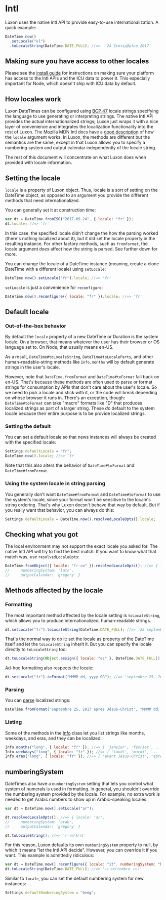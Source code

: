 # Intl

Luxon uses the native Intl API to provide easy-to-use internationalization. A quick example:

```js
DateTime.now()
  .setLocale("el")
  .toLocaleString(DateTime.DATE_FULL); //=>  '24 Σεπτεμβρίου 2017'
```

## Making sure you have access to other locales

Please see the [install guide](install.html) for instructions on making sure your platform has access to the Intl APIs and the ICU data to power it. This especially important for Node, which doesn't ship with ICU data by default.

## How locales work

Luxon DateTimes can be configured using [BCP 47](https://tools.ietf.org/html/rfc5646) locale strings specifying the language to use generating or interpreting strings. The native Intl API provides the actual internationalized strings; Luxon just wraps it with a nice layer of convenience and integrates the localization functionality into the rest of Luxon. The Mozilla MDN Intl docs have a [good description](https://developer.mozilla.org/en-US/docs/Web/JavaScript/Reference/Global_Objects/Intl#Locale_identification_and_negotiation) of how the `locale` argument works. In Luxon, the methods are different but the semantics are the same, except in that Luxon allows you to specify a numbering system and output calendar independently of the locale string.

The rest of this document will concentrate on what Luxon does when provided with locale information.

## Setting the locale

`locale` is a property of Luxon object. Thus, locale is a sort of setting on the DateTime object, as opposed to an argument you provide the different methods that need internationalized.

You can generally set it at construction time:

```js
var dt = DateTime.fromISO("2017-09-24", { locale: "fr" });
dt.locale; //=> 'fr'
```

In this case, the specified locale didn't change the how the parsing worked (there's nothing localized about it), but it did set the locale property in the resulting instance. For other factory methods, such as `fromFormat`, the locale argument _does_ affect how the string is parsed. See further down for more.

You can change the locale of a DateTime instance (meaning, create a clone DateTime with a different locale) using `setLocale`:

```js
DateTime.now().setLocale("fr").locale; //=> 'fr'
```

`setLocale` is just a convenience for `reconfigure`:

```js
DateTime.now().reconfigure({ locale: "fr" }).locale; //=> 'fr'
```

## Default locale

### Out-of-the-box behavior

By default the `locale` property of a new DateTime or Duration is the system locale. On a browser, that means whatever the user has their browser or OS language set to. On Node, that usually means en-US.

As a result, `DateTime#toLocaleString`, `DateTime#toLocaleParts`, and other human-readable-string methods like `Info.months` will by default generate strings in the user's locale.

However, note that `DateTime.fromFormat` and `DateTime#toFormat` fall back on en-US. That's because these methods are often used to parse or format strings for consumption by APIs that don't care about the user's locale. So we need to pick a locale and stick with it, or the code will break depending on whose browser it runs in. There's an exception, though: `DateTime#toFormat` can take "macro" formats like "D" that produces localized strings as part of a larger string. These *do* default to the system locale because their entire purpose is to be provide localized strings.

### Setting the default

You can set a default locale so that news instances will always be created with the specified locale:

```js
Settings.defaultLocale = "fr";
DateTime.now().locale; //=> 'fr'
```

Note that this also alters the behavior of `DateTime#toFormat` and `DateTime#fromFormat`.

### Using the system locale in string parsing

You generally don't want `DateTime#fromFormat` and `DateTime#toFormat` to use the system's locale, since your format won't be sensitive to the locale's string ordering. That's why Luxon doesn't behave that way by default. But if you really want that behavior, you can always do this:

```js
Settings.defaultLocale = DateTime.now().resolvedLocaleOpts().locale;
```

## Checking what you got

The local environment may not support the exact locale you asked for. The native Intl API will try to find the best match. If you want to know what that match was, use `resolvedLocaleOpts`:

```js
DateTime.fromObject({ locale: "fr-co" }).resolvedLocaleOpts(); //=> { locale: 'fr',
//     numberingSystem: 'latn',
//     outputCalendar: 'gregory' }
```

## Methods affected by the locale

### Formatting

The most important method affected by the locale setting is `toLocaleString`, which allows you to produce internationalized, human-readable strings.

```js
dt.setLocale("fr").toLocaleString(DateTime.DATE_FULL); //=> '25 septembre 2017'
```

That's the normal way to do it: set the locale as property of the DateTime itself and let the `toLocaleString` inherit it. But you can specify the locale directly to `toLocaleString` too:

```js
dt.toLocaleString(Object.assign({ locale: "es" }, DateTime.DATE_FULL)); //=> '25 de septiembre de 2017'
```

Ad-hoc formatting also respects the locale:

```js
dt.setLocale("fr").toFormat("MMMM dd, yyyy GG"); //=> 'septembre 25, 2017 après Jésus-Christ'
```

### Parsing

You can [parse](parsing.html) localized strings:

```js
DateTime.fromFormat("septembre 25, 2017 après Jésus-Christ", "MMMM dd, yyyy GG", { locale: "fr" });
```

### Listing

Some of the methods in the [Info](../class/src/info.js~Info.html) class let you list strings like months, weekdays, and eras, and they can be localized:

```js
Info.months("long", { locale: "fr" }); //=> [ 'janvier', 'février', ...
Info.weekdays("long", { locale: "fr" }); //=> [ 'lundi', 'mardi', ...
Info.eras("long", { locale: "fr" }); //=> [ 'avant Jésus-Christ', 'après Jésus-Christ' ]
```

## numberingSystem

DateTimes also have a `numberingSystem` setting that lets you control what system of numerals is used in formatting. In general, you shouldn't override the numbering system provided by the locale. For example, no extra work is needed to get Arabic numbers to show up in Arabic-speaking locales:

```js
var dt = DateTime.now().setLocale("ar");

dt.resolvedLocaleOpts(); //=> { locale: 'ar',
//     numberingSystem: 'arab',
//     outputCalendar: 'gregory' }

dt.toLocaleString(); //=> '٢٤‏/٩‏/٢٠١٧'
```

For this reason, Luxon defaults its own `numberingSystem` property to null, by which it means "let the Intl API decide". However, you can override it if you want. This example is admittedly ridiculous:

```js
var dt = DateTime.now().reconfigure({ locale: "it", numberingSystem: "beng" });
dt.toLocaleString(DateTime.DATE_FULL); //=> '২৪ settembre ২০১৭'
```

Similar to `locale`, you can set the default numbering system for new instances:

```js
Settings.defaultNumberingSystem = "beng";
```
